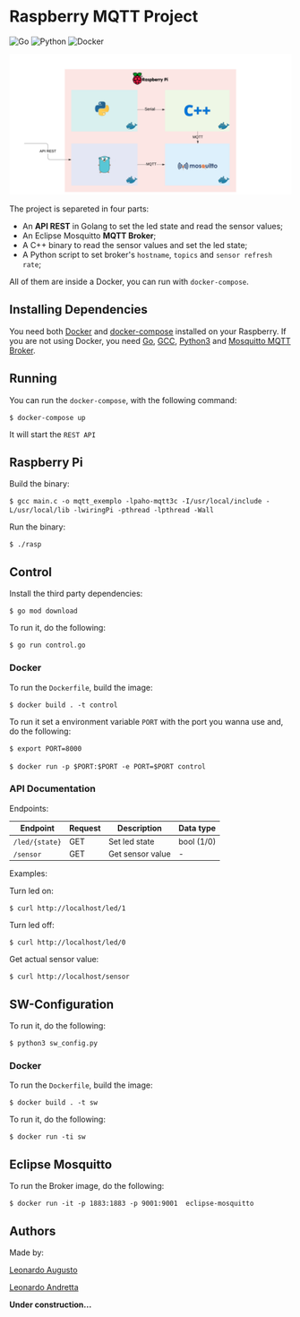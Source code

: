 # Raspberry MQTT Project

![Go](https://github.com/leozz37/raspberry-MQTT/workflows/Go/badge.svg)
![Python](https://github.com/leozz37/raspberry-MQTT/workflows/Python/badge.svg)
![Docker](https://github.com/leozz37/raspberry-MQTT/workflows/Docker/badge.svg)

![cover](resources/images/infra.png)

The project is separeted in four parts: 

- An **API REST** in Golang to set the led state and read the sensor values;
- An Eclipse Mosquitto **MQTT Broker**;
- A C++ binary to read the sensor values and set the led state;
- A Python script to set broker's `hostname`, `topics` and `sensor refresh rate`;

All of them are inside a Docker, you can run with `docker-compose`.

## Installing Dependencies

You need both [Docker](https://www.docker.com/) and [docker-compose](https://docs.docker.com/compose/install/) installed on your Raspberry. If you are not using Docker, you need [Go](https://golang.org/doc/install), [GCC](https://gcc.gnu.org/), [Python3](https://www.python.org/download/releases/3.0/) and [Mosquitto MQTT Broker](https://mosquitto.org/).

## Running

You can run the `docker-compose`, with the following command:

```shell
$ docker-compose up
```

It will start the `REST API`

## Raspberry Pi

Build the binary:

```shell
$ gcc main.c -o mqtt_exemplo -lpaho-mqtt3c -I/usr/local/include -L/usr/local/lib -lwiringPi -pthread -lpthread -Wall
```

Run the binary:

```shell
$ ./rasp
```

## Control

Install the third party dependencies:

```shell
$ go mod download
```

To run it, do the following:

```shell
$ go run control.go
```

### Docker

To run the `Dockerfile`, build the image:

```shell
$ docker build . -t control
```

To run it set a environment variable `PORT` with the port you wanna use and, do the following:

```shell
$ export PORT=8000

$ docker run -p $PORT:$PORT -e PORT=$PORT control
```

### API Documentation

Endpoints:

| Endpoint      | Request | Description      | Data type  |
| ------------- | ------- | ---------------- | ---------- |
| `/led/{state}`| GET     | Set led state    | bool (1/0) |
| `/sensor`     | GET     | Get sensor value | -          |

Examples:

Turn led on:

```shell
$ curl http://localhost/led/1
```

Turn led off:

```shell
$ curl http://localhost/led/0
```

Get actual sensor value:

```shell
$ curl http://localhost/sensor
```

## SW-Configuration

To run it, do the following:

```shell
$ python3 sw_config.py
```

### Docker

To run the `Dockerfile`, build the image:

```shell
$ docker build . -t sw
```

To run it, do the following:

```shell
$ docker run -ti sw
```

## Eclipse Mosquitto

To run the Broker image, do the following:

```shell
$ docker run -it -p 1883:1883 -p 9001:9001  eclipse-mosquitto
```

## Authors

Made by:

[Leonardo Augusto](https://github.com/leozz37)

[Leonardo Andretta](https://github.com/LeoAndretta)

**Under construction...**
